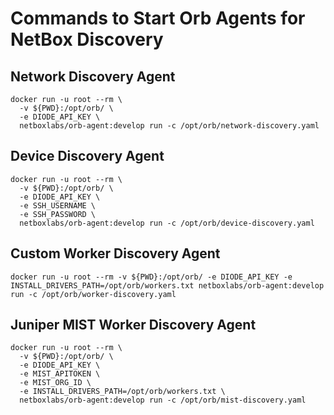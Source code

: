 # Commands to Start Orb Agents for NetBox Discovery

## Network Discovery Agent
```
docker run -u root --rm \
  -v ${PWD}:/opt/orb/ \
  -e DIODE_API_KEY \
  netboxlabs/orb-agent:develop run -c /opt/orb/network-discovery.yaml
```

## Device Discovery Agent
```
docker run -u root --rm \
  -v ${PWD}:/opt/orb/ \
  -e DIODE_API_KEY \
  -e SSH_USERNAME \
  -e SSH_PASSWORD \
  netboxlabs/orb-agent:develop run -c /opt/orb/device-discovery.yaml
```

## Custom Worker Discovery Agent
```
docker run -u root --rm -v ${PWD}:/opt/orb/ -e DIODE_API_KEY -e INSTALL_DRIVERS_PATH=/opt/orb/workers.txt netboxlabs/orb-agent:develop run -c /opt/orb/worker-discovery.yaml
```

## Juniper MIST Worker Discovery Agent
```
docker run -u root --rm \
  -v ${PWD}:/opt/orb/ \
  -e DIODE_API_KEY \
  -e MIST_APITOKEN \
  -e MIST_ORG_ID \
  -e INSTALL_DRIVERS_PATH=/opt/orb/workers.txt \
  netboxlabs/orb-agent:develop run -c /opt/orb/mist-discovery.yaml
```